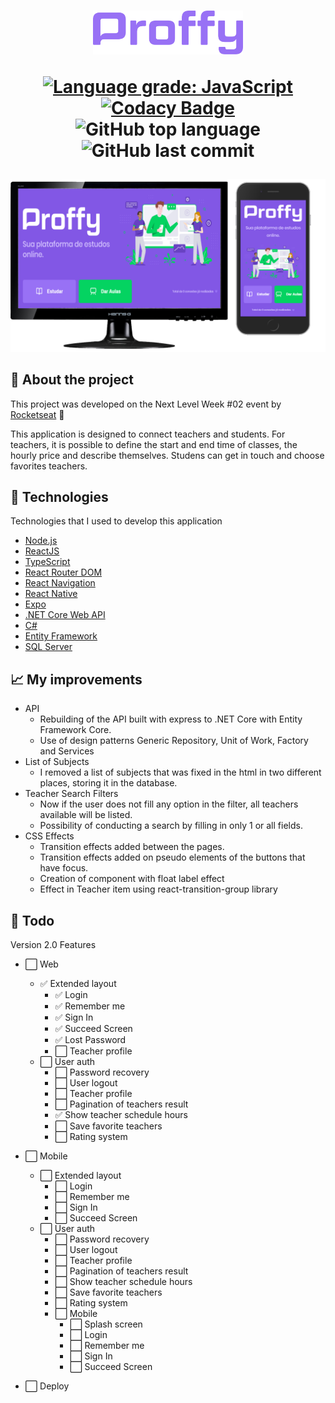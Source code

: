 <h1 align="center">
  <img src=".github/logo.svg" alt="Logo" height="70">

[![Language grade: JavaScript](https://img.shields.io/lgtm/grade/javascript/g/gleisonkz/proffy.svg?logo=lgtm&logoWidth=18)](https://lgtm.com/projects/g/gleisonkz/proffy/context:javascript)
[![Codacy Badge](https://app.codacy.com/project/badge/Grade/8c3fe8c4ab944bfd8805283727e64751)](https://www.codacy.com/manual/gleisonkz/proffy?utm_source=github.com&utm_medium=referral&utm_content=gleisonkz/proffy&utm_campaign=Badge_Grade)
![GitHub top language](https://img.shields.io/github/languages/top/gleisonkz/proffy)
![GitHub last commit](https://img.shields.io/github/last-commit/gleisonkz/proffy)

</h1>

<img src=".github/platforms-shapes.png" alt="proffy">

<br/>

## 📖 About the project

This project was developed on the Next Level Week #02 event by [Rocketseat](https://rocketseat.com.br/) 🚀

This application is designed to connect teachers and students. For teachers, it is possible to define the start and end time of classes, the hourly price and describe themselves. Studens can get in touch and choose favorites teachers.

## 🤖 Technologies

Technologies that I used to develop this application

- [Node.js](https://nodejs.org/en/)
- [ReactJS](https://reactjs.org/)
- [TypeScript](https://www.typescriptlang.org/)
- [React Router DOM](https://reacttraining.com/react-router/)
- [React Navigation](https://reactnavigation.org/)
- [React Native](https://reactnative.dev/)
- [Expo](https://expo.io/)
- [.NET Core Web API](https://dotnet.microsoft.com/download)
- [C#](https://docs.microsoft.com/en-us/dotnet/csharp/)
- [Entity Framework](https://docs.microsoft.com/en-us/ef/core/)
- [SQL Server](https://docs.microsoft.com/en-us/sql/sql-server/?view=sql-server-ver15)

## 📈 My improvements

- API
  - Rebuilding of the API built with express to .NET Core with Entity Framework Core.
  - Use of design patterns Generic Repository, Unit of Work, Factory and Services
- List of Subjects
  - I removed a list of subjects that was fixed in the html in two different places, storing it in the database.
- Teacher Search Filters
  - Now if the user does not fill any option in the filter, all teachers available will be listed.
  - Possibility of conducting a search by filling in only 1 or all fields.
- CSS Effects
  - Transition effects added between the pages.
  - Transition effects added on pseudo elements of the buttons that have focus.
  - Creation of component with float label effect
  - Effect in Teacher item using react-transition-group library

## 📌 Todo

Version 2.0 Features

- ⬜️ Web

  - ✅ Extended layout
    - ✅ Login
    - ✅ Remember me
    - ✅ Sign In
    - ✅ Succeed Screen
    - ✅ Lost Password
    - ⬜️ Teacher profile
  - ⬜️ User auth
    - ⬜️ Password recovery
    - ⬜️ User logout
    - ⬜️ Teacher profile
    - ⬜️ Pagination of teachers result
    - ✅ Show teacher schedule hours
    - ⬜️ Save favorite teachers
    - ⬜️ Rating system

- ⬜️ Mobile

  - ⬜️ Extended layout
    - ⬜️ Login
    - ⬜️ Remember me
    - ⬜️ Sign In
    - ⬜️ Succeed Screen
  - ⬜️ User auth
    - ⬜️ Password recovery
    - ⬜️ User logout
    - ⬜️ Teacher profile
    - ⬜️ Pagination of teachers result
    - ⬜️ Show teacher schedule hours
    - ⬜️ Save favorite teachers
    - ⬜️ Rating system
    - ⬜️ Mobile
      - ⬜️ Splash screen
      - ⬜️ Login
      - ⬜️ Remember me
      - ⬜️ Sign In
      - ⬜️ Succeed Screen

- ⬜️ Deploy
